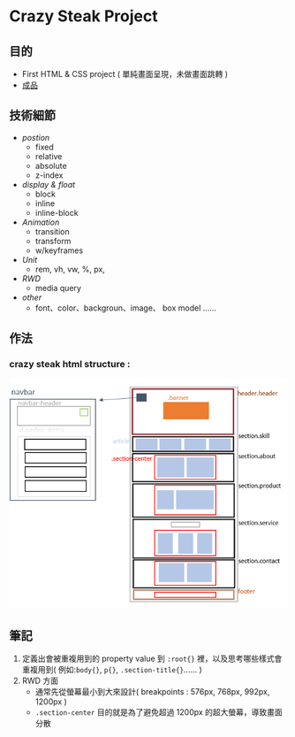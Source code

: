 # Crazy Steak Project
## 目的
  * First HTML & CSS project ( 單純畫面呈現，未做畫面跳轉 )
  * [成品]( https://crazy-steak.netlify.app/ )

## 技術細節
  - *postion*
    - fixed 
    - relative
    - absolute
    - z-index
  - *display & float*
    - block
    - inline
    - inline-block
  - *Animation*
    - transition
    - transform
    - w/keyframes
  - *Unit*
    - rem, vh, vw, %, px,
  - *RWD*
    - media query
  - *other*
    - font、color、backgroun、image、 box model ......
## 作法
 ### crazy steak html structure :<br>
   ![crazy steak html structure](./crazy_steak_html_structure.png)

## 筆記
  1. 定義出會被重複用到的 property value 到 `:root{}` 裡，以及思考哪些樣式會重複用到( 例如:`body{}`, `p{}`, `.section-title{}`...... )
  2. RWD 方面
     * 通常先從螢幕最小到大來設計( breakpoints : 576px, 768px, 992px, 1200px )
     * `.section-center` 目的就是為了避免超過 1200px 的超大螢幕，導致畫面分散
